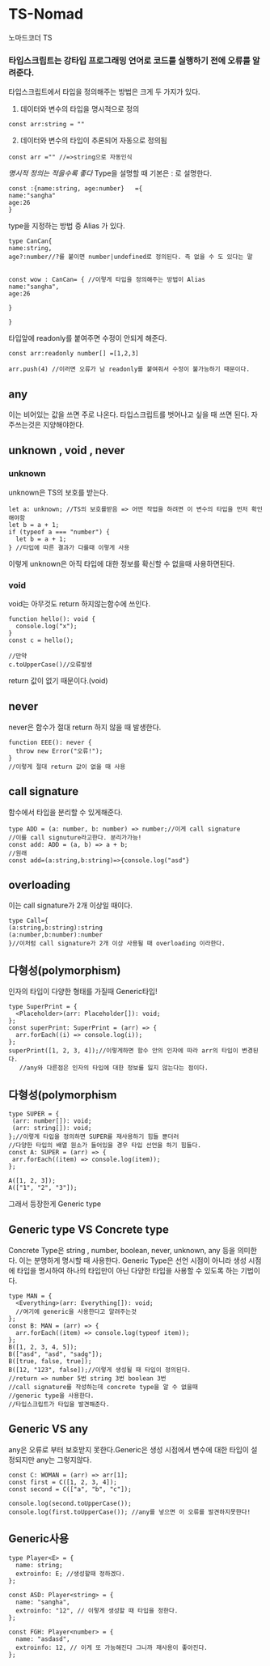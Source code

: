 # TS-Nomad
 노마드코더 TS 


### 타입스크립트는 강타입 프로그래밍 언어로 코드를 실행하기 전에 오류를 알려준다.

타입스크립트에서 타입을 정의해주는 방법은 크게 두 가지가 있다.

1. 데이터와 변수의 타입을 명시적으로 정의
```TS
const arr:string = ""

```
2. 데이터와 변수의 타입이 추론되어 자동으로 정의됨
```TS
const arr ="" //=>string으로 자동인식
```
*명시적 정의는 적을수록 좋다*
Type을 설명할 때 기본은 : 로 설명한다.

```TS
const :{name:string, age:number}   ={
name:"sangha"
age:26
}
```

type을 지정하는 방법 중 Alias 가 있다.

```TS
type CanCan{
name:string,
age?:number//?를 붙이면 number|undefined로 정의된다. 즉 없을 수 도 있다는 말


const wow : CanCan= { //이렇게 타입을 정의해주는 방법이 Alias
name:"sangha",
age:26

}

}
```

타입앞에 readonly를 붙여주면 수정이 안되게 해준다.
```TS
const arr:readonly number[] =[1,2,3]

arr.push(4) //이러면 오류가 남 readonly를 붙여줘서 수정이 불가능하기 때문이다.
```

## any

이는 비어있는 값을 쓰면 주로 나온다. 타입스크립트를 벗어나고 싶을 때 쓰면 된다.
자주쓰는것은 지양해야한다.

## unknown , void , never

### unknown 
unknown은 TS의 보호를 받는다. 
```TS
let a: unknown; //TS의 보호를받음 => 어떤 작업을 하려면 이 변수의 타입을 먼저 확인해야함
let b = a + 1;
if (typeof a === "number") {
  let b = a + 1;
} //타입에 따른 결과가 다를때 이렇게 사용

```
이렇게 unknown은 아직 타입에 대한 정보를 확신할 수 없을때 사용하면된다.

### void

void는 아무것도 return 하지않는함수에 쓰인다.
```TS
function hello(): void {
  console.log("x");
}
const c = hello();

//만약
c.toUpperCase()//오류발생

```
return 값이 없기 때문이다.(void)

## never
never은 함수가 절대 return 하지 않을 때 발생한다.
```TS
function EEE(): never {
  throw new Error("오류!");
}
//이렇게 절대 return 값이 없을 때 사용

```
 ## call signature
 함수에서 타입을 분리할 수 있게해준다.
 ```TS
 type ADD = (a: number, b: number) => number;//이게 call signature
 //이를 call signuture라고한다. 분리가가능!
const add: ADD = (a, b) => a + b;
//원래
 const add=(a:string,b:string)=>{console.log("asd"}
 ```
 ## overloading 
 이는 call signature가 2개 이상일 때이다.
 
 ```TS
 type Call={
 (a:string,b:string):string
 (a:number,b:number):number
 }//이처럼 call signature가 2개 이상 사용될 때 overloading 이라한다.
```
 ## 다형성(polymorphism)
 인자의 타입이 다양한 형태를 가질때
Generic타입!
 
```TS
type SuperPrint = {
  <Placeholder>(arr: Placeholder[]): void;
};
const superPrint: SuperPrint = (arr) => {
  arr.forEach((i) => console.log(i));
};
superPrint([1, 2, 3, 4]);//이렇게하면 함수 안의 인자에 따라 arr의 타입이 변경된다.
   //any와 다른점은 인자의 타입에 대한 정보를 잃지 않는다는 점이다.
```

 ## 다형성(polymorphism
 ```TS
 type SUPER = {
  (arr: number[]): void;
  (arr: string[]): void;
};//이렇게 타입을 정의하면 SUPER를 재사용하기 힘들 뿐더러 
//다양한 타입의 배열 원소가 들어있을 경우 타입 선언을 하기 힘들다.
const A: SUPER = (arr) => {
  arr.forEach((item) => console.log(item));
};

A([1, 2, 3]);
A(["1", "2", "3"]);
 ```
 그래서 등장한게 Generic type 
## Generic type VS Concrete type
Concrete Type은 string , number, boolean, never, unknown, any 등을 의미한다.
이는 분명하게 명시할 때 사용한다.
Generic Type은 선언 시점이 아니라 생성 시점에 타입을 명시하여 하나의 타입만이 아닌 다양한 타입을 사용할 수 있도록 하는 기법이다.
```TS
type MAN = {
  <Everything>(arr: Everything[]): void;
  //여기에 generic을 사용한다고 알려주는것
};
const B: MAN = (arr) => {
  arr.forEach((item) => console.log(typeof item));
};
B([1, 2, 3, 4, 5]);
B(["asd", "asd", "sadg"]);
B([true, false, true]);
B([12, "123", false]);//이렇게 생성될 때 타입이 정의된다.
//return => number 5번 string 3번 boolean 3번
//call signature를 작성하는데 concrete type을 알 수 없을때
//generic type을 사용한다.
//타입스크립트가 타입을 발견해준다.
```
## Generic VS any 
any은 오류로 부터 보호받지 못한다.Generic은 생성 시점에서 변수에 대한 타입이 설정되지만
any는 그렇지않다.
```TS
const C: WOMAN = (arr) => arr[1];
const first = C([1, 2, 3, 4]);
const second = C(["a", "b", "c"]);

console.log(second.toUpperCase());
console.log(first.toUpperCase()); //any를 넣으면 이 오류를 발견하지못한다!
```
## Generic사용

```TS
type Player<E> = {
  name: string;
  extroinfo: E; //생성할때 정하겠다.
};

const ASD: Player<string> = {
  name: "sangha",
  extroinfo: "12", // 이렇게 생성할 때 타입을 정한다.
};

const FGH: Player<number> = {
  name: "asdasd",
  extroinfo: 12, // 이게 또 가능해진다 그니까 재사용이 좋아진다.
};
```
